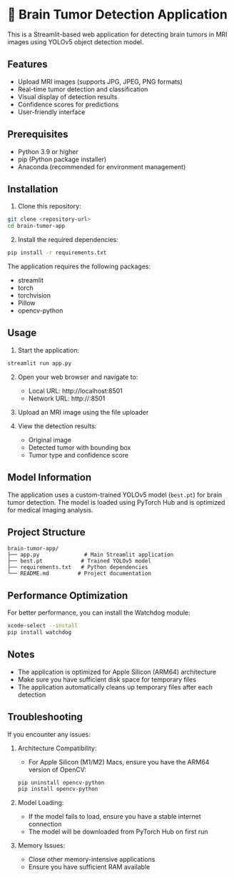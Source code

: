 # 🧠 Brain Tumor Detection Application

This is a Streamlit-based web application for detecting brain tumors in MRI images using YOLOv5 object detection model.

## Features

- Upload MRI images (supports JPG, JPEG, PNG formats)
- Real-time tumor detection and classification
- Visual display of detection results
- Confidence scores for predictions
- User-friendly interface

## Prerequisites

- Python 3.9 or higher
- pip (Python package installer)
- Anaconda (recommended for environment management)

## Installation

1. Clone this repository:
```bash
git clone <repository-url>
cd brain-tumor-app
```

2. Install the required dependencies:
```bash
pip install -r requirements.txt
```

The application requires the following packages:
- streamlit
- torch
- torchvision
- Pillow
- opencv-python

## Usage

1. Start the application:
```bash
streamlit run app.py
```

2. Open your web browser and navigate to:
   - Local URL: http://localhost:8501
   - Network URL: http://<your-ip>:8501

3. Upload an MRI image using the file uploader

4. View the detection results:
   - Original image
   - Detected tumor with bounding box
   - Tumor type and confidence score

## Model Information

The application uses a custom-trained YOLOv5 model (`best.pt`) for brain tumor detection. The model is loaded using PyTorch Hub and is optimized for medical imaging analysis.

## Project Structure

```
brain-tumor-app/
├── app.py              # Main Streamlit application
├── best.pt            # Trained YOLOv5 model
├── requirements.txt   # Python dependencies
└── README.md         # Project documentation
```

## Performance Optimization

For better performance, you can install the Watchdog module:
```bash
xcode-select --install
pip install watchdog
```

## Notes

- The application is optimized for Apple Silicon (ARM64) architecture
- Make sure you have sufficient disk space for temporary files
- The application automatically cleans up temporary files after each detection

## Troubleshooting

If you encounter any issues:

1. Architecture Compatibility:
   - For Apple Silicon (M1/M2) Macs, ensure you have the ARM64 version of OpenCV:
   ```bash
   pip uninstall opencv-python
   pip install opencv-python
   ```

2. Model Loading:
   - If the model fails to load, ensure you have a stable internet connection
   - The model will be downloaded from PyTorch Hub on first run

3. Memory Issues:
   - Close other memory-intensive applications
   - Ensure you have sufficient RAM available




